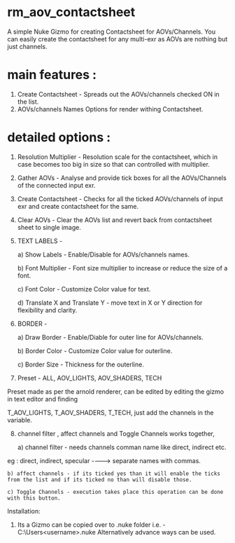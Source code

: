 # rm_aov_contactsheet
A simple Nuke Gizmo for creating Contactsheet for AOVs/Channels. You can easily create the contactsheet for any multi-exr as AOVs are nothing but just channels.

# main features :
1) Create Contactsheet - Spreads out the AOVs/channels checked ON in the list.
2) AOVs/channels Names Options for render withing Contactsheet.


# detailed options :

1) Resolution Multiplier - Resolution scale for the contactsheet, which in case becomes too big in size so that can controlled with multiplier.

2) Gather AOVs - Analyse and provide tick boxes for all the AOVs/Channels of the connected input exr.

3) Create Contactsheet - Checks for all the ticked AOVs/channels of input exr and create contactsheet for the same.

4) Clear AOVs - Clear the AOVs list and revert back from contactsheet sheet to single image.

5) TEXT LABELS -

    a) Show Labels - Enable/Disable for AOVs/channels names.

    b) Font Multiplier - Font size multiplier to increase or reduce the size of a font.

    c) Font Color - Customize Color value for text.

    d) Translate X and Translate Y - move text in X or Y direction for flexibility and clarity.

6) BORDER -

    a) Draw Border - Enable/Diable for outer line for AOVs/channels.

    b) Border Color - Customize Color value for outerline.

    c) Border Size - Thickness for the outerline.

7) Preset - ALL, AOV_LIGHTS, AOV_SHADERS, TECH

Preset made as per the arnold renderer, can be edited by editing the gizmo in text editor and finding

T_AOV_LIGHTS, T_AOV_SHADERS, T_TECH, just add the channels in the variable.

8) channel filter , affect channels and Toggle Channels works together,

    a) channel filter - needs channels comman name like direct, indirect etc.

eg : direct, indirect, specular ----> separate names with commas.

    b) affect channels - if its ticked yes than it will enable the ticks from the list and if its ticked no than will disable those.

    c) Toggle Channels - execution takes place this operation can be done with this button.

Installation:
1. Its a Gizmo can be copied over to .nuke folder i.e. - C:\Users\<username>\.nuke
   Alternatively advance ways can be used.


